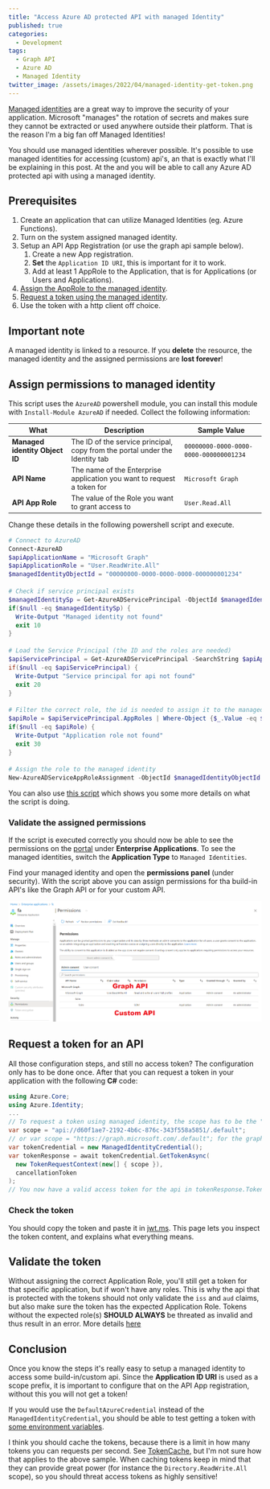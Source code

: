 ```yaml
---
title: "Access Azure AD protected API with managed Identity"
published: true
categories:
  - Development
tags:
  - Graph API
  - Azure AD
  - Managed Identity
twitter_image: /assets/images/2022/04/managed-identity-get-token.png
---
```


[Managed identities](https://docs.microsoft.com/en-us/azure/active-directory/managed-identities-azure-resources/overview) are a great way to improve the security of your application.
Microsoft "manages" the rotation of secrets and makes sure they cannot be extracted or used anywhere outside their platform.
That is the reason I'm a big fan off Managed Identities!

You should use managed identities wherever possible. It's possible to use managed identities for accessing (custom) api's, an that is exactly what I'll be explaining in this post. At the and you will be able to call any Azure AD protected api with using a managed identity.

<!--more-->

## Prerequisites

1. Create an application that can utilize Managed Identities (eg. Azure Functions).
2. Turn on the system assigned managed identity.
3. Setup an API App Registration (or use the graph api sample below).
    1. Create a new App registration.
    2. **Set** the `Application ID URI`, this is important for it to work.
    3. Add at least 1 AppRole to the Application, that is for Applications (or Users and Applications).
4. [Assign the AppRole to the managed identity](#assign-permissions-to-managed-identity).
5. [Request a token using the managed identity](#request-a-token-for-an-api).
6. Use the token with a http client off choice.

## Important note

A managed identity is linked to a resource. If you **delete** the resource, the managed identity and the assigned permissions are **lost forever**!

## Assign permissions to managed identity

This script uses the `AzureAD` powershell module, you can install this module with `Install-Module AzureAD` if needed.
Collect the following information:

| What | Description | Sample Value |
|------|-------------|-------|
| **Managed identity Object ID** | The ID of the service principal, copy from the portal under the Identity tab | `00000000-0000-0000-0000-000000001234` |
| **API Name** | The name of the Enterprise application you want to request a token for | `Microsoft Graph` |
| **API App Role** | The value of the Role you want to grant access to | `User.Read.All`

Change these details in the following powershell script and execute.

```powershell
# Connect to AzureAD
Connect-AzureAD
$apiApplicationName = "Microsoft Graph"
$apiApplicationRole = "User.ReadWrite.All"
$managedIdentityObjectId = "00000000-0000-0000-0000-000000001234"

# Check if service principal exists
$managedIdentitySp = Get-AzureADServicePrincipal -ObjectId $managedIdentityObjectId -ErrorAction SilentlyContinue
if($null -eq $managedIdentitySp) {
  Write-Output "Managed identity not found"
  exit 10
}

# Load the Service Principal (the ID and the roles are needed)
$apiServicePrincipal = Get-AzureADServicePrincipal -SearchString $apiApplicationName | Select-Object -first 1
if($null -eq $apiServicePrincipal) {
  Write-Output "Service principal for api not found"
  exit 20
}

# Filter the correct role, the id is needed to assign it to the managed identity
$apiRole = $apiServicePrincipal.AppRoles | Where-Object {$_.Value -eq $apiApplicationRole -and $_.AllowedMemberTypes -contains "Application"}
if($null -eq $apiRole) {
  Write-Output "Application role not found"
  exit 30
}

# Assign the role to the managed identity
New-AzureADServiceAppRoleAssignment -ObjectId $managedIdentityObjectId -PrincipalId $managedIdentityObjectId -ResourceId $apiServicePrincipal.ObjectId -Id $apiRole.Id
```

You can also use [this script](/assets/images/2022/04/assign-app-role-to-managed-identity.ps1) which shows you some more details on what the script is doing.

### Validate the assigned permissions

If the script is executed correctly you should now be able to see the permissions on the [portal](https://portal.azure.com/#blade/Microsoft_AAD_IAM/StartboardApplicationsMenuBlade/AppAppsPreview/menuId/) under **Enterprise Applications**. To see the managed identities, switch the **Application Type** to `Managed Identities`.

Find your managed identity and open the **permissions panel** (under security). With the script above you can assign permissions for tha build-in API's like the Graph API or for your custom API.

![Permissions assigned to managed identity](/assets/images/2022/04/managed-identity-permissions.png)

## Request a token for an API

All those configuration steps, and still no access token? The configuration only has to be done once. After that you can request a token in your application with the following **C#** code:

```csharp
using Azure.Core;
using Azure.Identity;
...
// To request a token using managed identity, the scope has to be the "give me a token with all granted permissions" default. (App URI ID + .default)
var scope = "api://d60f1ae7-2192-4b6c-876c-343f558a5851/.default";
// or var scope = "https://graph.microsoft.com/.default"; for the graph api
var tokenCredential = new ManagedIdentityCredential();
var tokenResponse = await tokenCredential.GetTokenAsync(
  new TokenRequestContext(new[] { scope }),
  cancellationToken
);
// You now have a valid access token for the api in tokenResponse.Token.
```

### Check the token

You should copy the token and paste it in [jwt.ms](https://jwt.ms). This page lets you inspect the token content, and explains what everything means.

## Validate the token

Without assigning the correct Application Role, you'll still get a token for that specific application, but if won't have any roles. This is why the api that is protected with the tokens should not only validate the `iss` and `aud` claims, but also make sure the token has the expected Application Role. Tokens without the expected role(s) **SHOULD ALWAYS** be threated as invalid and thus result in an error. More details [here](https://docs.microsoft.com/en-us/azure/active-directory/develop/v2-oauth2-client-creds-grant-flow#controlling-tokens-without-the-roles-claim)

## Conclusion

Once you know the steps it's really easy to setup a managed identity to access some build-in/custom api. Since the **Application ID URI** is used as a scope prefix, it is important to configure that on the API App registration, without this you will not get a token!

If you would use the `DefaultAzureCredential` instead of the `ManagedIdentityCredential`, you should be able to test getting a token with [some environment variables](/2021/07/20/managed-identity-without-azure/#environmentcredential-explained).

I think you should cache the tokens, because there is a limit in how many tokens you can requests per second. See [TokenCache](https://github.com/Azure/azure-sdk-for-net/blob/main/sdk/identity/Azure.Identity/samples/TokenCache.md), but I'm not sure how that applies to the above sample. When caching tokens keep in mind that they can provide great power (for instance the `Directory.ReadWrite.All` scope), so you should threat access tokens as highly sensitive!
